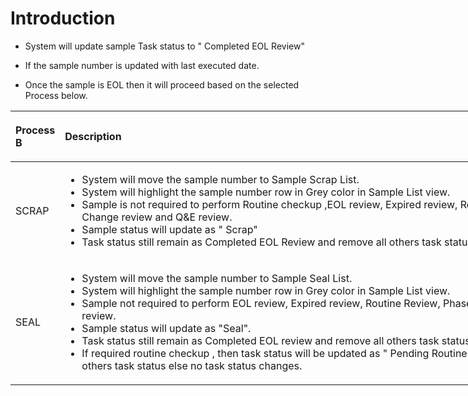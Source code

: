 # Introduction


- System will update sample Task status to " Completed EOL Review"

- If the sample number is updated with last executed date.

- Once the sample is EOL then it will proceed based on the selected Process below.

<table class="relative-table wrapped confluenceTable" style="width: 946.375px;"><thead><tr><th style="text-align: left;" class="confluenceTh"><p>Process B </p></th><th style="text-align: left;" class="confluenceTh"><p>Description </p></th></tr></thead><colgroup><col style="width: 75.2875px;" /><col style="width: 870.088px;" /></colgroup><tbody><tr><td style="text-align: left;" class="confluenceTd">SCRAP</td><td style="text-align: left;" class="confluenceTd"><ul><li><span>System will move the sample number to Sample Scrap List.</span></li><li><span>System will highlight the sample number row in Grey color in Sample List view.</span></li><li><span>Sample is not required </span><span>to perform Routine checkup ,EOL review, Expired review, Routine Review, Phase Change review and Q&E review.</span></li><li><span>Sample status will update as " Scrap"</span></li><li><span>Task status still remain as Completed EOL Review and remove all others task status.</span></li></ul></td></tr><tr><td style="text-align: left;" class="confluenceTd">SEAL</td><td style="text-align: left;" class="confluenceTd"><ul><li><span>System will move the sample number to Sample Seal List.</span></li><li><span>System will highlight the sample number row in Grey color in Sample List view.<br /></span></li><li><span>Sample not required to perform EOL review, Expired review, Routine Review, Phase Change review and Q&E review.</span></li><li><span>Sample status will update as "Seal".  </span></li><li><span>Task status still remain as Completed EOL review and remove all others task status.</span></li><li><span>If required routine checkup , then task status will be updated as " Pending Routine Checkup" and remove all others task status else no task status changes.</span></li></ul></td></tr></tbody></table>


